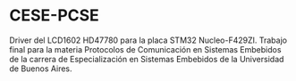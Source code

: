 # CESE-PCSE
Driver del LCD1602 HD47780 para la placa STM32 Nucleo-F429ZI. Trabajo final para la materia Protocolos de Comunicación en Sistemas Embebidos de la carrera de Especialización en Sistemas Embebidos de la Universidad de Buenos Aires.
